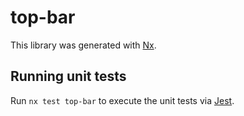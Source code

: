 # top-bar

This library was generated with [Nx](https://nx.dev).

## Running unit tests

Run `nx test top-bar` to execute the unit tests via [Jest](https://jestjs.io).

